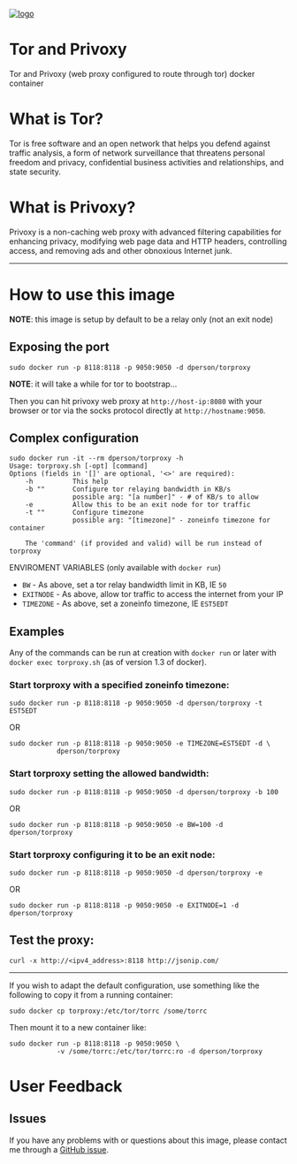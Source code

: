 [![logo](http://allthingsd.com/files/2013/10/tor-logo.png)](https://torproject.org/)

# Tor and Privoxy

Tor and Privoxy (web proxy configured to route through tor) docker container

# What is Tor?

Tor is free software and an open network that helps you defend against traffic
analysis, a form of network surveillance that threatens personal freedom and
privacy, confidential business activities and relationships, and state security.

# What is Privoxy?

Privoxy is a non-caching web proxy with advanced filtering capabilities for
enhancing privacy, modifying web page data and HTTP headers, controlling access,
and removing ads and other obnoxious Internet junk.

---

# How to use this image

**NOTE**: this image is setup by default to be a relay only (not an exit node)

## Exposing the port

    sudo docker run -p 8118:8118 -p 9050:9050 -d dperson/torproxy

**NOTE**: it will take a while for tor to bootstrap...

Then you can hit privoxy web proxy at `http://host-ip:8080` with your browser or
tor via the socks protocol directly at `http://hostname:9050`.


## Complex configuration

    sudo docker run -it --rm dperson/torproxy -h
    Usage: torproxy.sh [-opt] [command]
    Options (fields in '[]' are optional, '<>' are required):
        -h          This help
        -b ""       Configure tor relaying bandwidth in KB/s
                    possible arg: "[a number]" - # of KB/s to allow
        -e          Allow this to be an exit node for tor traffic
        -t ""       Configure timezone
                    possible arg: "[timezone]" - zoneinfo timezone for container

        The 'command' (if provided and valid) will be run instead of torproxy

ENVIROMENT VARIABLES (only available with `docker run`)

 * `BW` - As above, set a tor relay bandwidth limit in KB, IE `50`
 * `EXITNODE` - As above, allow tor traffic to access the internet from your IP
 * `TIMEZONE` - As above, set a zoneinfo timezone, IE `EST5EDT`

## Examples

Any of the commands can be run at creation with `docker run` or later with
`docker exec torproxy.sh` (as of version 1.3 of docker).

### Start torproxy with a specified zoneinfo timezone:

    sudo docker run -p 8118:8118 -p 9050:9050 -d dperson/torproxy -t EST5EDT

OR

    sudo docker run -p 8118:8118 -p 9050:9050 -e TIMEZONE=EST5EDT -d \
                dperson/torproxy

### Start torproxy setting the allowed bandwidth:

    sudo docker run -p 8118:8118 -p 9050:9050 -d dperson/torproxy -b 100

OR

    sudo docker run -p 8118:8118 -p 9050:9050 -e BW=100 -d dperson/torproxy

### Start torproxy configuring it to be an exit node:

    sudo docker run -p 8118:8118 -p 9050:9050 -d dperson/torproxy -e

OR

    sudo docker run -p 8118:8118 -p 9050:9050 -e EXITNODE=1 -d dperson/torproxy

## Test the proxy:

    curl -x http://<ipv4_address>:8118 http://jsonip.com/

---

If you wish to adapt the default configuration, use something like the following
to copy it from a running container:

    sudo docker cp torproxy:/etc/tor/torrc /some/torrc

Then mount it to a new container like:

    sudo docker run -p 8118:8118 -p 9050:9050 \
                -v /some/torrc:/etc/tor/torrc:ro -d dperson/torproxy

# User Feedback

## Issues

If you have any problems with or questions about this image, please contact me
through a [GitHub issue](https://github.com/dperson/torproxy/issues).

